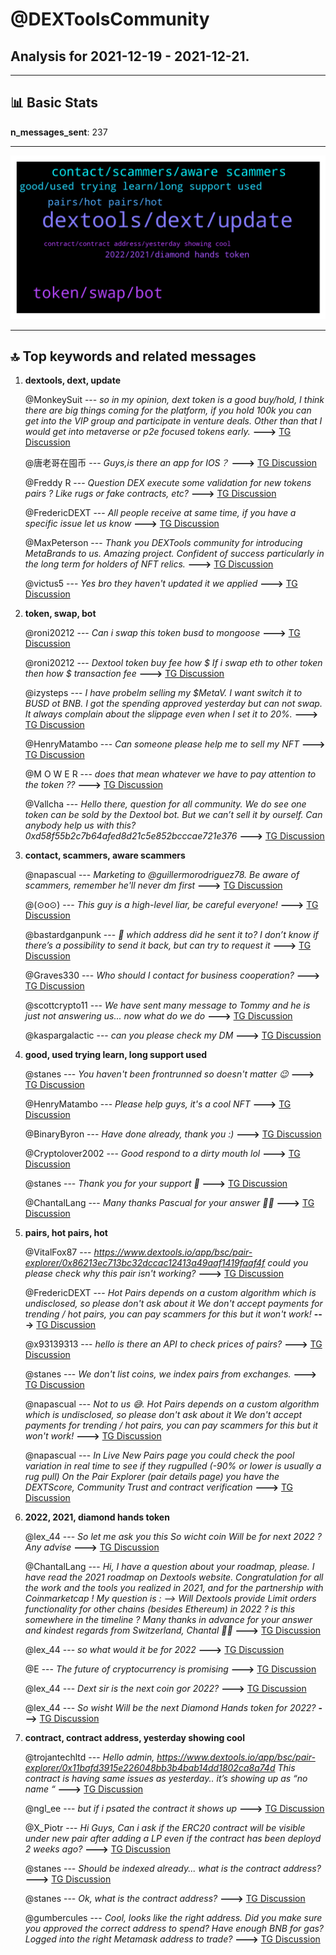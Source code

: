 # **@DEXToolsCommunity**
 ## Analysis for **2021-12-19** - **2021-12-21**.

---

## 📊 **Basic Stats**

**n_messages_sent**: 237

---
![wordcloud](DEXToolsCommunity_2Days_wordcloud.png)

---


## 🔝 **Top keywords and related messages**

1. **dextools, dext, update**

    @MonkeySuit --- *so in my opinion, dext token is a good buy/hold, I think there are big things coming for the platform, if you hold 100k you can get into the VIP group and participate in venture deals.  Other than that I would get into metaverse or p2e focused tokens early.* **--->** [TG Discussion](https://t.me/DEXToolsCommunity/315780)

    @唐老哥在囤币 --- *Guys,is there an app for IOS？* **--->** [TG Discussion](https://t.me/DEXToolsCommunity/315065)

    @Freddy R --- *Question DEX execute some validation for new tokens pairs ? Like rugs or fake contracts, etc?* **--->** [TG Discussion](https://t.me/DEXToolsCommunity/314944)

    @FredericDEXT --- *All people receive at same time, if you have a specific issue let us know* **--->** [TG Discussion](https://t.me/DEXToolsCommunity/315016)

    @MaxPeterson --- *Thank you DEXTools community for introducing MetaBrands to us. Amazing project. Confident of success particularly in the long term for holders of NFT relics.* **--->** [TG Discussion](https://t.me/DEXToolsCommunity/314741)

    @victus5 --- *Yes bro they haven't updated it we applied* **--->** [TG Discussion](https://t.me/DEXToolsCommunity/314846)

2. **token, swap, bot**

    @roni20212 --- *Can i swap this token busd to mongoose* **--->** [TG Discussion](https://t.me/DEXToolsCommunity/314797)

    @roni20212 --- *Dextool  token buy fee how $  If i swap eth to other token then how $ transaction fee* **--->** [TG Discussion](https://t.me/DEXToolsCommunity/314790)

    @izysteps --- *I have probelm selling my $MetaV. I want switch it to BUSD ot BNB. I got the spending approved yesterday but can not swap. It always complain about the slippage even when I set it to 20%.* **--->** [TG Discussion](https://t.me/DEXToolsCommunity/315704)

    @HenryMatambo --- *Can someone please help me to sell my NFT* **--->** [TG Discussion](https://t.me/DEXToolsCommunity/315258)

    @M O W E R --- *does that mean whatever we have to pay attention to the token ??* **--->** [TG Discussion](https://t.me/DEXToolsCommunity/314416)

    @Vallcha --- *Hello there, question for all community. We do see one token can be sold by the Dextool bot. But we can’t sell it by ourself. Can anybody help us with this? 0xd58f55b2c7b64afed8d21c5e852bcccae721e376* **--->** [TG Discussion](https://t.me/DEXToolsCommunity/315330)

3. **contact, scammers, aware scammers**

    @napascual --- *Marketing to @guillermorodriguez78. Be aware of scammers, remember he'll never dm first* **--->** [TG Discussion](https://t.me/DEXToolsCommunity/315630)

    @(⊙o⊙) --- *This guy is a high-level liar, be careful everyone!* **--->** [TG Discussion](https://t.me/DEXToolsCommunity/315462)

    @bastardganpunk --- *😬 which address did he sent it to? I don’t know if there’s a possibility to send it back, but can try to request it* **--->** [TG Discussion](https://t.me/DEXToolsCommunity/314400)

    @Graves330 --- *Who should I contact for business cooperation?* **--->** [TG Discussion](https://t.me/DEXToolsCommunity/315525)

    @scottcrypto11 --- *We have sent many message to Tommy and he is just not answering us... now what do we do* **--->** [TG Discussion](https://t.me/DEXToolsCommunity/314864)

    @kaspargalactic --- *can you please check my DM* **--->** [TG Discussion](https://t.me/DEXToolsCommunity/314427)

4. **good, used trying learn, long support used**

    @stanes --- *You haven't been frontrunned so doesn't matter 😉* **--->** [TG Discussion](https://t.me/DEXToolsCommunity/315517)

    @HenryMatambo --- *Please help guys, it's a cool NFT* **--->** [TG Discussion](https://t.me/DEXToolsCommunity/315272)

    @BinaryByron --- *Have done already, thank you :)* **--->** [TG Discussion](https://t.me/DEXToolsCommunity/315035)

    @Cryptolover2002 --- *Good respond to a dirty mouth lol* **--->** [TG Discussion](https://t.me/DEXToolsCommunity/314981)

    @stanes --- *Thank you for your support 🙏* **--->** [TG Discussion](https://t.me/DEXToolsCommunity/314742)

    @ChantalLang --- *Many thanks Pascual for your answer 🙏😊* **--->** [TG Discussion](https://t.me/DEXToolsCommunity/315046)

5. **pairs, hot pairs, hot**

    @VitalFox87 --- *https://www.dextools.io/app/bsc/pair-explorer/0x86213ec713bc32dccac12413a49aaf1419faaf4f   could you please check why this pair isn't working?* **--->** [TG Discussion](https://t.me/DEXToolsCommunity/314346)

    @FredericDEXT --- *Hot Pairs depends on a custom algorithm which is undisclosed, so please don't ask about it  We don't accept payments for trending / hot pairs, you can pay scammers for this but it won't work!* **--->** [TG Discussion](https://t.me/DEXToolsCommunity/315652)

    @x93139313 --- *hello is there an API to check prices of pairs?* **--->** [TG Discussion](https://t.me/DEXToolsCommunity/314446)

    @stanes --- *We don't list coins, we index pairs from exchanges.* **--->** [TG Discussion](https://t.me/DEXToolsCommunity/314747)

    @napascual --- *Not to us 😅.  Hot Pairs depends on a custom algorithm which is undisclosed, so please don't ask about it  We don't accept payments for trending / hot pairs, you can pay scammers for this but it won't work!* **--->** [TG Discussion](https://t.me/DEXToolsCommunity/315396)

    @napascual --- *In Live New Pairs page you could check the pool variation in real time to see if they rugpulled (-90% or lower is usually a rug pull) On the Pair Explorer (pair details page) you have the DEXTScore, Community Trust and contract verification* **--->** [TG Discussion](https://t.me/DEXToolsCommunity/314945)

6. **2022, 2021, diamond hands token**

    @lex_44 --- *So let me ask you this So wicht  coin Will be for next 2022 ? Any advise* **--->** [TG Discussion](https://t.me/DEXToolsCommunity/315777)

    @ChantalLang --- *Hi, I have a question about your roadmap, please. I have read the 2021 roadmap on Dextools website. Congratulation for all the work and the tools you realized in 2021, and for the partnership with Coinmarketcap ! My question is :  —> Will Dextools provide Limit orders functionality for other chains (besides Ethereum) in 2022 ? is this somewhere in the timeline ? Many thanks in advance for your answer and kindest regards from Switzerland, Chantal 🙏😊* **--->** [TG Discussion](https://t.me/DEXToolsCommunity/315039)

    @lex_44 --- *so what would it be for 2022* **--->** [TG Discussion](https://t.me/DEXToolsCommunity/315770)

    @E --- *The future of cryptocurrency is promising* **--->** [TG Discussion](https://t.me/DEXToolsCommunity/315745)

    @lex_44 --- *Dext sir is the next coin gor 2022?* **--->** [TG Discussion](https://t.me/DEXToolsCommunity/315774)

    @lex_44 --- *So wisht Will be the next Diamond Hands token for 2022?* **--->** [TG Discussion](https://t.me/DEXToolsCommunity/315764)

7. **contract, contract address, yesterday showing cool**

    @trojantechltd --- *Hello admin,   https://www.dextools.io/app/bsc/pair-explorer/0x11bafd3915e226048bb3b4bab14dd1802ca8a74d  This contract is having same issues as yesterday.. it’s showing up as “no name “* **--->** [TG Discussion](https://t.me/DEXToolsCommunity/315787)

    @ngl_ee --- *but if i psated the contract it shows up* **--->** [TG Discussion](https://t.me/DEXToolsCommunity/315642)

    @X_Piotr --- *Hi Guys, Can i ask if the ERC20 contract will be visible under new pair after adding a LP even if the contract has been deployd 2 weeks ago?* **--->** [TG Discussion](https://t.me/DEXToolsCommunity/315425)

    @stanes --- *Should be indexed already... what is the contract address?* **--->** [TG Discussion](https://t.me/DEXToolsCommunity/314889)

    @stanes --- *Ok, what is the contract address?* **--->** [TG Discussion](https://t.me/DEXToolsCommunity/314785)

    @gumbercules --- *Cool, looks like the right address. Did you make sure you approved the correct address to spend? Have enough BNB for gas? Logged into the right Metamask address to trade?* **--->** [TG Discussion](https://t.me/DEXToolsCommunity/315715)

